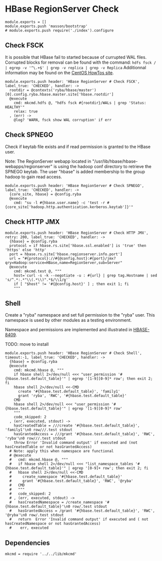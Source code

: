 
# HBase RegionServer Check

    module.exports = []
    module.exports.push 'masson/bootstrap'
    # module.exports.push require('./index').configure

## Check FSCK

It is possible that HBase fail to started because of currupted WAL files.
Corrupted blocks for removal can be found with the command: 
`hdfs fsck / | egrep -v '^\.+$' | grep -v replica | grep -v Replica`
Additionnal information may be found on the [CentOS HowTos site][corblk].

[corblk]: http://centoshowtos.org/hadoop/fix-corrupt-blocks-on-hdfs/

    module.exports.push header: 'HBase RegionServer # Check FSCK', label_true: 'CHECKED', handler: ->
      rootdir = @contexts('ryba/hbase/master')[0].config.ryba.hbase.master.site['hbase.rootdir']
      @execute
        cmd: mkcmd.hdfs @, "hdfs fsck #{rootdir}/WALs | grep 'Status: HEALTHY'"
        relax: true
      , (err) ->
        @log? 'WARN, fsck show WAL corruption' if err

## Check SPNEGO

Check if keytab file exists and if read permission is granted to the HBase user.

Note: The RegionServer webapp located in "/usr/lib/hbase/hbase-webapps/regionserver" is
using the hadoop conf directory to retrieve the SPNEGO keytab. The user "hbase"
is added membership to the group hadoop to gain read access.

    module.exports.push header: 'HBase RegionServer # Check SPNEGO', label_true: 'CHECKED', handler: ->
      {core_site, hbase} = @config.ryba
      @execute
        cmd: "su -l #{hbase.user.name} -c 'test -r #{core_site['hadoop.http.authentication.kerberos.keytab']}'"

## Check HTTP JMX

    module.exports.push header: 'HBase RegionServer # Check HTTP JMX', retry: 200, label_true: 'CHECKED', handler: ->
      {hbase} = @config.ryba
      protocol = if hbase.rs.site['hbase.ssl.enabled'] is 'true' then 'https' else 'http'
      port = hbase.rs.site['hbase.regionserver.info.port']
      url = "#{protocol}://#{@config.host}:#{port}/jmx?qry=Hadoop:service=HBase,name=RegionServer,sub=Server"
      @execute
        cmd: mkcmd.test @, """
        host=`curl -s -k --negotiate -u : #{url} | grep tag.Hostname | sed 's/^.*:.*"\\(.*\\)".*$/\\1/g'`
        if [ "$host" != '#{@config.host}' ] ; then exit 1; fi
        """

## Shell

Create a "ryba" namespace and set full permission to the "ryba" user. This
namespace is used by other modules as a testing environment.

Namespace and permissions are implemented and illustrated in [HBASE-8409].

TODO: move to install

    module.exports.push header: 'HBase RegionServer # Check Shell', timeout:-1, label_true: 'CHECKED', handler: ->
      {hbase} = @config.ryba
      @execute
        cmd: mkcmd.hbase @, """
        if hbase shell 2>/dev/null <<< "user_permission '#{hbase.test.default_table}'" | egrep '[1-9][0-9]* row'; then exit 2; fi
        hbase shell 2>/dev/null <<-CMD
          create '#{hbase.test.default_table}', 'family1'
          grant 'ryba', 'RWC', '#{hbase.test.default_table}'
        CMD
        hbase shell 2>/dev/null <<< "user_permission '#{hbase.test.default_table}'" | egrep '[1-9][0-9]* row'
        """
        code_skipped: 2
      , (err, executed, stdout) ->
        hasCreatedTable = ///create '#{hbase.test.default_table}', 'family1'\n0 row///.test stdout
        hasGrantedAccess = ///grant '#{hbase.test.default_table}', 'RWC', 'ryba'\n0 row///.test stdout
        throw Error 'Invalid command output' if executed and (not hasCreatedTable or not hasGrantedAccess)
      # Note: apply this when namespace are functional
      # @execute
      #   cmd: mkcmd.hbase @, """
      #   if hbase shell 2>/dev/null <<< "list_namespace_tables '#{hbase.test.default_table}'" | egrep '[0-9]+ row'; then exit 2; fi
      #   hbase shell 2>/dev/null <<-CMD
      #     create_namespace '#{hbase.test.default_table}'
      #     grant '#{hbase.test.default_table}', 'RWC', '@ryba'
      #   CMD
      #   """
      #   code_skipped: 2
      # , (err, executed, stdout) ->
      #   hasCreatedNamespace = /create_namespace '#{hbase.test.default_table}'\n0 row/.test stdout
      #   hasGrantedAccess = /grant '#{hbase.test.default_table}', 'RWC', '@ryba'\n0 row/.test stdout
      #   return  Error 'Invalid command output' if executed and ( not hasCreatedNamespace or not hasGrantedAccess)
      #    err, executed

## Dependencies

    mkcmd = require '../../lib/mkcmd'

[HBASE-8409]: https://issues.apache.org/jira/browse/HBASE-8409
